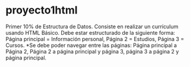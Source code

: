 # proyecto1html
Primer 10% de Estructura de Datos.
 Consiste en realizar un currículum usando HTML Básico.
 Debe estar estructurado de la siguiente forma:
  Página principal = Información personal,
  Página 2 = Estudios,
  Página 3 = Cursos.
    *Se debe poder navegar entre las páginas:
      Página principal a Página 2, Página 2 a página principal y página 3, página 3 a página 2 y página principal.
